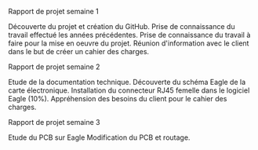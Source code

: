 Rapport de projet semaine 1

Découverte du projet et création du GitHub.
Prise de connaissance du travail effectué les années précédentes.
Prise de connaissance du travail à faire pour la mise en oeuvre du projet.
Réunion d'information avec le client dans le but de créer un cahier des charges.


Rapport de projet semaine 2

Etude de la documentation technique.
Découverte du schéma Eagle de la carte électronique.
Installation du connecteur RJ45 femelle dans le logiciel Eagle (10%).
Appréhension des besoins du client pour le cahier des charges.

Rapport de projet semaine 3

Etude du PCB sur Eagle
Modification du PCB et routage.

